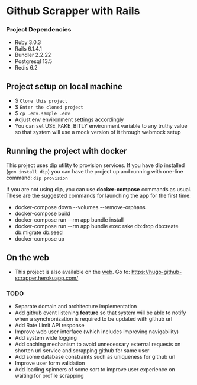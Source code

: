 # Github Scrapper with Rails

### Project Dependencies

* Ruby 3.0.3
* Rails 6.1.4.1
* Bundler 2.2.22
* Postgresql 13.5
* Redis 6.2

## Project setup on local machine

* $ `Clone this project`
* $ `Enter the cloned project`
* $ `cp .env.sample .env`
* Adjust env environment settings accordingly
* You can set USE_FAKE_BITLY environment variable to any truthy value so that system will use a mock version of it through webmock setup

## Running the project with docker

This project uses [dip](https://github.com/bibendi/dip) utility to provision services. If you have dip installed (`gem install dip`) you can have the project up and running with one-line command: `dip provision`

If you are not using **dip**, you can use **docker-compose** commands as usual. These are the suggested commands for launching the app for the first time:

* docker-compose down --volumes --remove-orphans
* docker-compose build
* docker-compose run --rm app bundle install
* docker-compose run --rm app bundle exec rake db:drop db:create db:migrate db:seed
* docker-compose up

## On the web

* This project is also available on the [web](https://hugo-github-scrapper.herokuapp.com/). Go to: https://hugo-github-scrapper.herokuapp.com/

### TODO

* Separate domain and architecture implementation
* Add github event listening **feature** so that system will be able to notify when a synchronization is required to be updated with github url
* Add Rate Limit API response
* Improve web user interface (which includes improving navigability)
* Add system wide logging
* Add caching mechanism to avoid unnecessary external requests on shorten url service and scrapping github for same user
* Add some database constraints such as uniqueness for github url
* Improve user form validation
* Add loading spinners of some sort to improve user experience on waiting for profile scrapping
